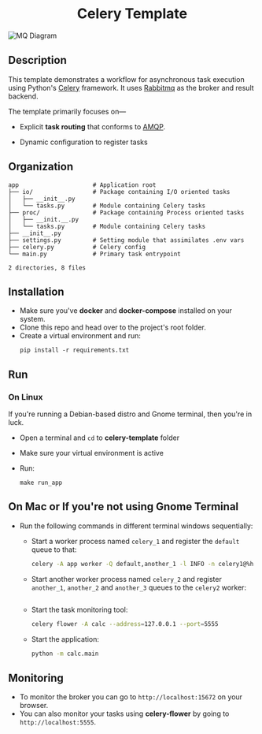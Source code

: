 <div align="center">
   <h1>Celery Template</h1>
</div>



![MQ Diagram](https://user-images.githubusercontent.com/30027932/111075718-88260d00-8513-11eb-985e-d2bbae3a048d.png)


## Description

This template demonstrates a workflow for asynchronous task execution using Python's [Celery](https://docs.celeryproject.org/en/stable/) framework. It uses [Rabbitmq](https://www.rabbitmq.com/) as the broker and result backend.

The template primarily focuses on—

* Explicit **task routing** that conforms to [AMQP](https://en.wikipedia.org/wiki/Advanced_Message_Queuing_Protocol).

* Dynamic configuration to register tasks


## Organization

```
app                     # Application root
├── io/                 # Package containing I/O oriented tasks
│   ├── __init__.py
│   └── tasks.py        # Module containing Celery tasks
├── proc/               # Package containing Process oriented tasks
│   ├── __init.__.py
│   └── tasks.py        # Module containing Celery tasks
├── __init__.py
├── settings.py         # Setting module that assimilates .env vars
├── celery.py           # Celery config
└── main.py             # Primary task entrypoint

2 directories, 8 files
```

## Installation

* Make sure you've **docker** and **docker-compose** installed on your system.
* Clone this repo and head over to the project's root folder.
* Create a virtual environment and run:
    ```
    pip install -r requirements.txt
    ```

## Run

### On Linux

If you're running a Debian-based distro and Gnome terminal, then you're in luck.

* Open a terminal and `cd` to **celery-template** folder
* Make sure your virtual environment is active
* Run:

    ```
    make run_app
    ```

## On Mac or If you're not using Gnome Terminal

* Run the following commands in different terminal windows sequentially:

    * Start a worker process named `celery_1` and register the `default` queue to that:

        ```bash
        celery -A app worker -Q default,another_1 -l INFO -n celery1@%h --concurrency=2
        ```

    * Start another worker process named `celery_2` and register `another_1`, `another_2` and `another_3` queues to the `celery2` worker:

        ```bash
        ```

    * Start the task monitoring tool:

        ```bash
        celery flower -A calc --address=127.0.0.1 --port=5555
        ```

    * Start the application:

        ```bash
        python -m calc.main
        ```

## Monitoring

* To monitor the broker you can go to `http://localhost:15672` on your browser.
* You can also monitor your tasks using **celery-flower** by going to `http://localhost:5555`.
